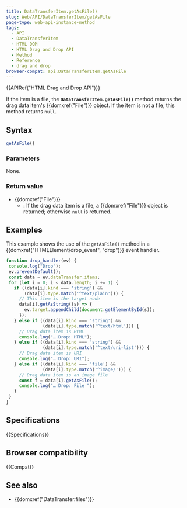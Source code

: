 ```yaml
---
title: DataTransferItem.getAsFile()
slug: Web/API/DataTransferItem/getAsFile
page-type: web-api-instance-method
tags:
  - API
  - DataTransferItem
  - HTML DOM
  - HTML Drag and Drop API
  - Method
  - Reference
  - drag and drop
browser-compat: api.DataTransferItem.getAsFile
---
```

{{APIRef("HTML Drag and Drop API")}}

If the item is a file, the **`DataTransferItem.getAsFile()`**
method returns the drag data item's {{domxref("File")}} object. If the item is not a
file, this method returns `null`.

## Syntax

```js
getAsFile()
```

### Parameters

None.

### Return value

- {{domxref("File")}}
  - : If the drag data item is a file, a {{domxref("File")}} object is returned; otherwise
    `null` is returned.

## Examples

This example shows the use of the `getAsFile()` method in a
{{domxref("HTMLElement/drop_event", "drop")}} event handler.

```js
function drop_handler(ev) {
 console.log("Drop");
 ev.preventDefault();
 const data = ev.dataTransfer.items;
 for (let i = 0; i < data.length; i += 1) {
   if ((data[i].kind === 'string') &&
       (data[i].type.match('^text/plain'))) {
     // This item is the target node
     data[i].getAsString((s) => {
       ev.target.appendChild(document.getElementById(s));
     });
   } else if ((data[i].kind === 'string') &&
              (data[i].type.match('^text/html'))) {
     // Drag data item is HTML
     console.log("… Drop: HTML");
   } else if ((data[i].kind === 'string') &&
              (data[i].type.match('^text/uri-list'))) {
     // Drag data item is URI
     console.log("… Drop: URI");
   } else if ((data[i].kind === 'file') &&
              (data[i].type.match('^image/'))) {
     // Drag data item is an image file
     const f = data[i].getAsFile();
     console.log("… Drop: File ");
   }
 }
}
```

## Specifications

{{Specifications}}

## Browser compatibility

{{Compat}}

## See also

- {{domxref("DataTransfer.files")}}
